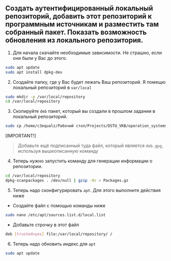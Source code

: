 ## Создать  аутентифицированный  локальный  репозиторий,  добавить  этот репозиторий  к  программным  источникам  и  разместить  там  собранный пакет. Показать возможность обновления из локального репозитория.

1. Для начала скачайте необходимые зависимости. Не страшно, если они были у Вас до этого. 

```bash
sudo apt update
sudo apt install dpkg-dev
```

2. Создайте папку, где у Вас будет лежать Ваш репозиторий. Я помещю локальный репозиторий в `var/local`

```bash
sudo mkdir -p /var/local/repository
cd /var/local/repository
```

3. Скопируйте `deb` пакет, который вы создали в прошлом задании в локальный репозиторий. 

```bash
sudo cp /home/c3equalz/Рабочий стол/Projects/DSTU_VKB/operation_systems/fith_semester/9_laboratory/5_question/calculator.deb /var/local/repository
```

[IMPORTANT!]
> Добавьте ещё подписанный туда файл, который является `deb.gpg`, используя вышеописанную команду 

4. Теперь нужно запустить команду для генерации информации о репозитории.

```bash
cd /var/local/repository
dpkg-scanpackages . /dev/null | gzip -9c > Packages.gz
```

5. Теперь надо сконфигурировать `apt`. Для этого выполните действия ниже

- Создайте файл с помощью команды ниже

```bash
sudo nano /etc/apt/sources.list.d/local.list
```

- Добавьте строчку в этот файл

```bash
deb [trusted=yes] file:/var/local/repository/ /
```

6. Теперь надо обновить индекс для `apt`

```bash
sudo apt update
```

